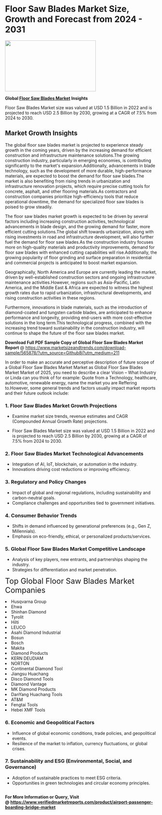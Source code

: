 <H1>Floor Saw Blades Market Size, Growth and Forecast from 2024 - 2031</H1><img class="aligncenter size-medium wp-image-584254" src="https://thirdeyenews.in/wp-content/uploads/2024/09/Global-Market-Research-300x168.jpeg" alt="" width="300" height="168" /><p><strong>Global&nbsp;<a href="https://www.marketsizeandtrends.com/download-sample/565878/?utm_source=Github8j?utm_medium=211">Floor Saw Blades Market</a> Insights</strong></p><p>Floor Saw Blades Market size was valued at USD 1.5 Billion in 2022 and is projected to reach USD 2.5 Billion by 2030, growing at a CAGR of 7.5% from 2024 to 2030.</p><p><h2>Market Growth Insights</h2> <p>The global floor saw blades market is projected to experience steady growth in the coming years, driven by the increasing demand for efficient construction and infrastructure maintenance solutions.The growing construction industry, particularly in emerging economies, is contributing significantly to the market's expansion.Additionally, advancements in blade technology, such as the development of more durable, high-performance materials, are expected to boost the demand for floor saw blades.The market is also benefiting from rising trends in urbanization and infrastructure renovation projects, which require precise cutting tools for concrete, asphalt, and other flooring materials.As contractors and construction companies prioritize high-efficiency tools that reduce operational downtime, the demand for specialized floor saw blades is poised to grow steadily.</p> <p>The floor saw blades market growth is expected to be driven by several factors including increasing construction activities, technological advancements in blade design, and the growing demand for faster, more efficient cutting solutions.The global shift towards urbanization, along with rising investments in road and infrastructure development, will also further fuel the demand for floor saw blades.As the construction industry focuses more on high-quality materials and productivity improvements, demand for floor saw blades with enhanced cutting capabilities will rise.Additionally, the growing popularity of floor grinding and surface preparation in residential and commercial projects is anticipated to boost market expansion.</p> <p>Geographically, North America and Europe are currently leading the market, driven by well-established construction sectors and ongoing infrastructure maintenance activities.However, regions such as Asia-Pacific, Latin America, and the Middle East & Africa are expected to witness the highest growth rates due to rapid urbanization, infrastructural developments, and rising construction activities in these regions.</p> <p>Furthermore, innovations in blade materials, such as the introduction of diamond-coated and tungsten carbide blades, are anticipated to enhance performance and longevity, providing end-users with more cost-effective solutions in the long term.This technological progress, combined with the increasing trend toward sustainability in the construction industry, will continue to shape the future of the floor saw blades market.</p> <p><span class=""><strong>Download Full PDF Sample Copy of Global Floor Saw Blades Market Report</strong> @ <a href="https://www.marketsizeandtrends.com/download-sample/565878/?utm_source=Github8j?utm_medium=211" target="_blank">https://www.marketsizeandtrends.com/download-sample/565878/?utm_source=Github8j?utm_medium=211</a></span></p><p>In order to make an accurate and perceptive description of future scope of a Global&nbsp;Floor Saw Blades Market Market as Global&nbsp;Floor Saw Blades Market Market of 2025, you need to describe a clear Vision &ndash; What Industry or Linda can you think of for example: Quote from a Technology, healthcare, automotive, renewable energy, name the market you are Reffering to.However, some general trends and factors usually impact market reports and their future outlook include:</p><h3>1.&nbsp;<strong>Floor Saw Blades Market Growth Projections</strong></h3><ul><li>Examine market size trends, revenue estimates and CAGR (Compounded Annual Growth Rate) projections.</li><li><p>Floor Saw Blades Market size was valued at USD 1.5 Billion in 2022 and is projected to reach USD 2.5 Billion by 2030, growing at a CAGR of 7.5% from 2024 to 2030.</p></li></ul><h3>2.&nbsp;<strong>Floor Saw Blades Market Technological Advancements</strong></h3><ul><li>Integration of AI, IoT, blockchain, or automation in the industry.</li><li>Innovations driving cost reductions or improving efficiency.</li></ul><h3>3.&nbsp;<strong>Regulatory and Policy Changes</strong></h3><ul><li>Impact of global and regional regulations, including sustainability and carbon-neutral goals.</li><li>Compliance challenges and opportunities tied to government initiatives.</li></ul><h3>4.&nbsp;<strong>Consumer Behavior Trends</strong></h3><ul><li>Shifts in demand influenced by generational preferences (e.g., Gen Z, Millennials).</li><li>Emphasis on eco-friendly, ethical, or personalized products/services.</li></ul><h3>5.&nbsp;<strong>Global Floor Saw Blades Market Competitive Landscape</strong></h3><ul><li>Analysis of key players, new entrants, and partnerships shaping the industry.</li><li>Strategies for differentiation and market penetration.</li></ul><p data-pm-slice="1 1 []"><span style="color: inherit; font-family: inherit; font-size: 25px;">Top Global Floor Saw Blades Market Companies</span></p><div class="" data-test-id=""><p><li>Husqvarna Group</li><li> Ehwa</li><li> Shinhan Diamond</li><li> Tyrolit</li><li> Hilti</li><li> LEUCO</li><li> Asahi Diamond Industrial</li><li> Bosun</li><li> Bosch</li><li> Makita</li><li> Diamond Products</li><li> KERN DEUDIAM</li><li> NORTON</li><li> Continental Diamond Tool</li><li> Jiangsu Huachang</li><li> Disco Diamond Tools</li><li> Diamond Vantage</li><li> MK Diamond Products</li><li> DanYang Huachang Tools</li><li> AT&M</li><li> Fengtai Tools</li><li> Hebei XMF Tools</li></p></div><h3>6.&nbsp;<strong>Economic and Geopolitical Factors</strong></h3><ul><li>Influence of global economic conditions, trade policies, and geopolitical events.</li><li>Resilience of the market to inflation, currency fluctuations, or global crises.</li></ul><h3>7.&nbsp;<strong>Sustainability and ESG (Environmental, Social, and Governance)</strong></h3><ul><li>Adoption of sustainable practices to meet ESG criteria.</li><li>Opportunities in green technologies and circular economy principles.</li></ul><h2><strong style="font-size: 14px;">For More Information or Query, Visit @&nbsp;</strong><a style="background-color: #ffffff; font-size: 14px;" href="https://www.marketsizeandtrends.com/report/floor-saw-blades-market/" target="_blank">https://www.verifiedmarketreports.com/product/airport-passenger-boarding-bridge-market</a></h2>